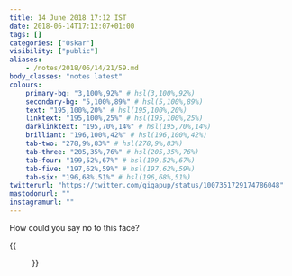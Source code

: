 ```yaml
---
title: 14 June 2018 17:12 IST
date: 2018-06-14T17:12:07+01:00
tags: []
categories: ["Oskar"]
visibility: ["public"]
aliases:
    - /notes/2018/06/14/21/59.md
body_classes: "notes latest"
colours:
    primary-bg: "3,100%,92%" # hsl(3,100%,92%)
    secondary-bg: "5,100%,89%" # hsl(5,100%,89%)
    text: "195,100%,20%" # hsl(195,100%,20%)
    linktext: "195,100%,25%" # hsl(195,100%,25%)
    darklinktext: "195,70%,14%" # hsl(195,70%,14%)
    brilliant: "196,100%,42%" # hsl(196,100%,42%)
    tab-two: "278,9%,83%" # hsl(278,9%,83%)
    tab-three: "205,35%,76%" # hsl(205,35%,76%)
    tab-four: "199,52%,67%" # hsl(199,52%,67%)
    tab-five: "197,62%,59%" # hsl(197,62%,59%)
    tab-six: "196,68%,51%" # hsl(196,68%,51%)
twitterurl: "https://twitter.com/gigapup/status/1007351729174786048"
mastodonurl: ""
instagramurl: ""
---
```


How could you say no to this face?

{{<figure class="note-image grid" src="/notes/images/osky1.jpg" alt="Oskar with his head on a cushion and begging eyes." src2="/notes/images/osky2.jpg" alt2="Oskar with his head on a cushion and closed eyes.">}}